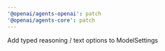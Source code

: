 ```yaml
---
'@openai/agents-openai': patch
'@openai/agents-core': patch
---
```


Add typed reasoning / text options to ModelSettings
